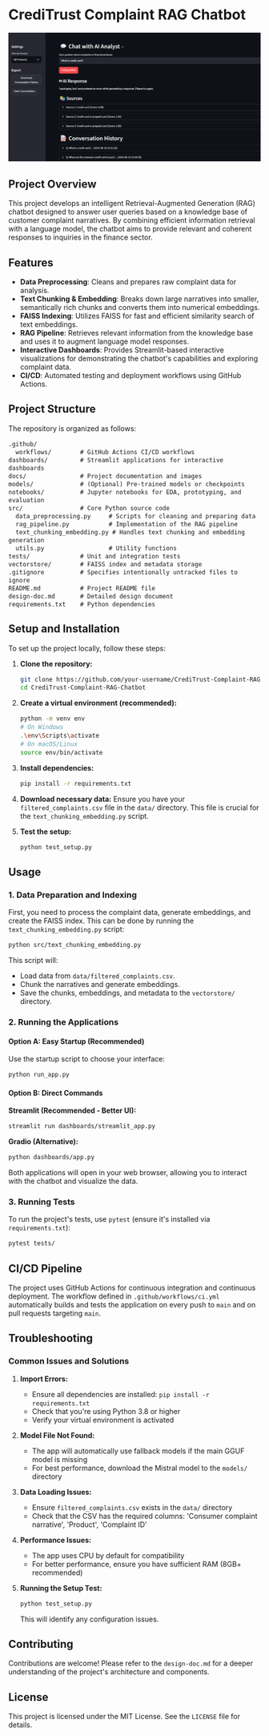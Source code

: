 # CrediTrust Complaint RAG Chatbot
![image](screenshoots/copy_main.png)
## Project Overview

This project develops an intelligent Retrieval-Augmented Generation (RAG) chatbot designed to answer user queries based on a knowledge base of customer complaint narratives. By combining efficient information retrieval with a language model, the chatbot aims to provide relevant and coherent responses to inquiries in the finance sector.

## Features

- **Data Preprocessing**: Cleans and prepares raw complaint data for analysis.
- **Text Chunking & Embedding**: Breaks down large narratives into smaller, semantically rich chunks and converts them into numerical embeddings.
- **FAISS Indexing**: Utilizes FAISS for fast and efficient similarity search of text embeddings.
- **RAG Pipeline**: Retrieves relevant information from the knowledge base and uses it to augment language model responses.
- **Interactive Dashboards**: Provides Streamlit-based interactive visualizations for demonstrating the chatbot's capabilities and exploring complaint data.
- **CI/CD**: Automated testing and deployment workflows using GitHub Actions.

## Project Structure

The repository is organized as follows:

```
.github/
  workflows/        # GitHub Actions CI/CD workflows
dashboards/         # Streamlit applications for interactive dashboards
docs/               # Project documentation and images
models/             # (Optional) Pre-trained models or checkpoints
notebooks/          # Jupyter notebooks for EDA, prototyping, and evaluation
src/                # Core Python source code
  data_preprocessing.py     # Scripts for cleaning and preparing data
  rag_pipeline.py           # Implementation of the RAG pipeline
  text_chunking_embedding.py # Handles text chunking and embedding generation
  utils.py                  # Utility functions
tests/              # Unit and integration tests
vectorstore/        # FAISS index and metadata storage
.gitignore          # Specifies intentionally untracked files to ignore
README.md           # Project README file
design-doc.md       # Detailed design document
requirements.txt    # Python dependencies
```

## Setup and Installation

To set up the project locally, follow these steps:

1.  **Clone the repository:**
    ```bash
    git clone https://github.com/your-username/CrediTrust-Complaint-RAG-Chatbot.git
    cd CrediTrust-Complaint-RAG-Chatbot
    ```

2.  **Create a virtual environment (recommended):**
    ```bash
    python -m venv env
    # On Windows
    .\env\Scripts\activate
    # On macOS/Linux
    source env/bin/activate
    ```

3.  **Install dependencies:**
    ```bash
    pip install -r requirements.txt
    ```

4.  **Download necessary data:**
    Ensure you have your `filtered_complaints.csv` file in the `data/` directory. This file is crucial for the `text_chunking_embedding.py` script.

5.  **Test the setup:**
    ```bash
    python test_setup.py
    ```

## Usage

### 1. Data Preparation and Indexing

First, you need to process the complaint data, generate embeddings, and create the FAISS index. This can be done by running the `text_chunking_embedding.py` script:

```bash
python src/text_chunking_embedding.py
```
This script will:
- Load data from `data/filtered_complaints.csv`.
- Chunk the narratives and generate embeddings.
- Save the chunks, embeddings, and metadata to the `vectorstore/` directory.

### 2. Running the Applications

#### Option A: Easy Startup (Recommended)
Use the startup script to choose your interface:

```bash
python run_app.py
```

#### Option B: Direct Commands
**Streamlit (Recommended - Better UI):**
```bash
streamlit run dashboards/streamlit_app.py
```

**Gradio (Alternative):**
```bash
python dashboards/app.py
```

Both applications will open in your web browser, allowing you to interact with the chatbot and visualize the data.

### 3. Running Tests

To run the project's tests, use `pytest` (ensure it's installed via `requirements.txt`):

```bash
pytest tests/
```

## CI/CD Pipeline

The project uses GitHub Actions for continuous integration and continuous deployment. The workflow defined in `.github/workflows/ci.yml` automatically builds and tests the application on every push to `main` and on pull requests targeting `main`.

## Troubleshooting

### Common Issues and Solutions

1. **Import Errors:**
   - Ensure all dependencies are installed: `pip install -r requirements.txt`
   - Check that you're using Python 3.8 or higher
   - Verify your virtual environment is activated

2. **Model File Not Found:**
   - The app will automatically use fallback models if the main GGUF model is missing
   - For best performance, download the Mistral model to the `models/` directory

3. **Data Loading Issues:**
   - Ensure `filtered_complaints.csv` exists in the `data/` directory
   - Check that the CSV has the required columns: 'Consumer complaint narrative', 'Product', 'Complaint ID'

4. **Performance Issues:**
   - The app uses CPU by default for compatibility
   - For better performance, ensure you have sufficient RAM (8GB+ recommended)

5. **Running the Setup Test:**
   ```bash
   python test_setup.py
   ```
   This will identify any configuration issues.

## Contributing

Contributions are welcome! Please refer to the `design-doc.md` for a deeper understanding of the project's architecture and components.

## License

This project is licensed under the MIT License. See the `LICENSE` file for details.
